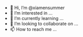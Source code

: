 - 👋 Hi, I’m @xiamensummer
- 👀 I’m interested in ...
- 🌱 I’m currently learning ...
- 💞️ I’m looking to collaborate on ...
- 📫 How to reach me ...

<!---
xiamensummer/xiamensummer is a ✨ special ✨ repository because its `README.md` (this file) appears on your GitHub profile.
You can click the Preview link to take a look at your changes.
--->
